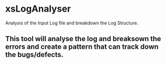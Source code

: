 # xsLogAnalyser
Analysis of the Input Log file and breakdown the Log Structure.

<h2>This tool will analyse the log and breaksown the errors and create a pattern that can track down the bugs/defects.</h2>



